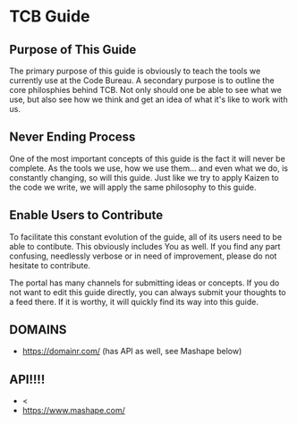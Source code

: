 # TCB Guide

## Purpose of This Guide

The primary purpose of this guide is obviously to teach the tools we currently
use at the Code Bureau. A secondary purpose is to outline the core philosphies
behind TCB. Not only should one be able to see what we use, but also see how we think
and get an idea of what it's like to work with us.

## Never Ending Process

One of the most important concepts of this guide is the fact it will never be
complete.  As the tools we use, how we use them... and even what we do, is
constantly changing, so will this guide. Just like we try to apply Kaizen to
the code we write, we will apply the same philosophy to this guide.

## Enable Users to Contribute

To facilitate this constant evolution of the guide, all of its users need to be able to 
contibute. This obviously includes You as well. If you find any part confusing, needlessly
verbose or in need of improvement, please do not hesitate to contribute.

The portal has many channels for submitting ideas or concepts. If you do not
want to edit this guide directly, you can always submit your thoughts to a feed
there. If it is worthy, it will quickly find its way into this guide.

## DOMAINS

+ <https://domainr.com/> (has API as well, see Mashape below)

## API!!!!

+ <
+ <https://www.mashape.com/>
